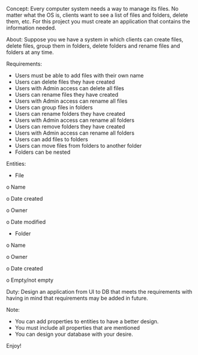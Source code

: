 Concept:
Every computer system needs a way to manage its files. No matter what the OS is, clients want to see a list of files and folders, delete them, etc.
For this project you must create an application that contains the information needed.

About:
Suppose you we have a system in which clients can create files, delete files, group them in folders, delete folders and rename files and folders at any time.

Requirements:
-	Users must be able to add files with their own name
-	Users can delete files they have created
-	Users with Admin access can delete all files
-	Users can rename files they have created
-	Users with Admin access can rename all files 
-	Users can group files in folders
-	Users can rename folders they have created
-	Users with Admin access can rename all folders
-	Users can remove folders they have created
-	Users with Admin access can rename all folders
-	Users can add files to folders
-	Users can move files from folders to another folder
-	Folders can be nested

Entities:
-	File

  o	Name
  
  o	Date created
  
  o	Owner
  
  o	Date modified
  
-	Folder

  o	Name

  o	Owner

  o	Date created

  o	Empty/not empty

Duty:
Design an application from UI to DB that meets the requirements with having in mind that requirements may be added in future.

Note:
-	You can add properties to entities to have a better design.
-	You must include all properties that are mentioned
-	You can design your database with your desire.

Enjoy!
